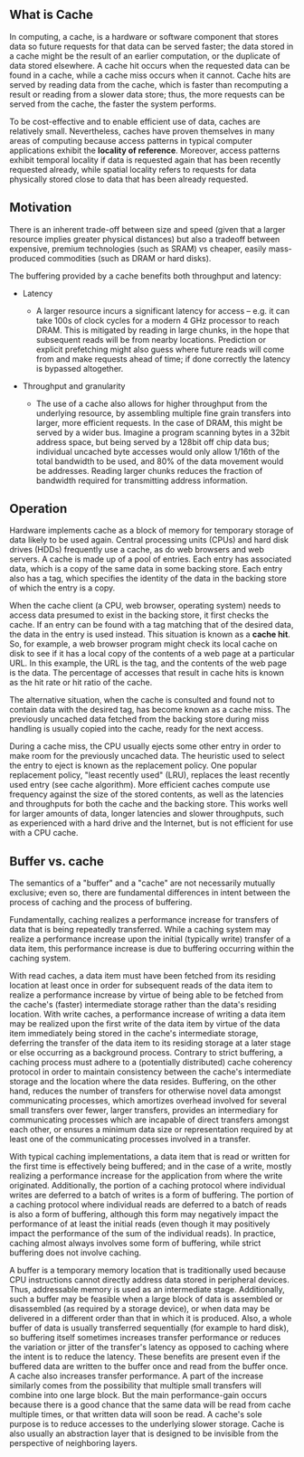 ## What is Cache
In computing, a cache, is a hardware or software component that stores data so future requests for that data can be served faster; the data stored in a cache might be the result of an earlier computation, or the duplicate of data stored elsewhere. A cache hit occurs when the requested data can be found in a cache, while a cache miss occurs when it cannot. Cache hits are served by reading data from the cache, which is faster than recomputing a result or reading from a slower data store; thus, the more requests can be served from the cache, the faster the system performs.

To be cost-effective and to enable efficient use of data, caches are relatively small. Nevertheless, caches have proven themselves in many areas of computing because access patterns in typical computer applications exhibit the __locality of reference__. Moreover, access patterns exhibit temporal locality if data is requested again that has been recently requested already, while spatial locality refers to requests for data physically stored close to data that has been already requested.

## Motivation
There is an inherent trade-off between size and speed (given that a larger resource implies greater physical distances) but also a tradeoff between expensive, premium technologies (such as SRAM) vs cheaper, easily mass-produced commodities (such as DRAM or hard disks).

The buffering provided by a cache benefits both throughput and latency:


* Latency 
  * A larger resource incurs a significant latency for access – e.g. it can take 100s of clock cycles for a modern 4 GHz processor to reach DRAM. This is mitigated by reading in large chunks, in the hope that subsequent reads will be from nearby locations. Prediction or explicit prefetching might also guess where future reads will come from and make requests ahead of time; if done correctly the latency is bypassed altogether.

* Throughput and granularity
  * The use of a cache also allows for higher throughput from the underlying resource, by assembling multiple fine grain transfers into larger, more efficient requests. In the case of DRAM, this might be served by a wider bus. Imagine a program scanning bytes in a 32bit address space, but being served by a 128bit off chip data bus; individual uncached byte accesses would only allow 1/16th of the total bandwidth to be used, and 80% of the data movement would be addresses. Reading larger chunks reduces the fraction of bandwidth required for transmitting address information.
  
## Operation
Hardware implements cache as a block of memory for temporary storage of data likely to be used again. Central processing units (CPUs) and hard disk drives (HDDs) frequently use a cache, as do web browsers and web servers.
A cache is made up of a pool of entries. Each entry has associated data, which is a copy of the same data in some backing store. Each entry also has a tag, which specifies the identity of the data in the backing store of which the entry is a copy.

When the cache client (a CPU, web browser, operating system) needs to access data presumed to exist in the backing store, it first checks the cache. If an entry can be found with a tag matching that of the desired data, the data in the entry is used instead. This situation is known as a __cache hit__. So, for example, a web browser program might check its local cache on disk to see if it has a local copy of the contents of a web page at a particular URL. In this example, the URL is the tag, and the contents of the web page is the data. The percentage of accesses that result in cache hits is known as the hit rate or hit ratio of the cache.

The alternative situation, when the cache is consulted and found not to contain data with the desired tag, has become known as a cache miss. The previously uncached data fetched from the backing store during miss handling is usually copied into the cache, ready for the next access.

During a cache miss, the CPU usually ejects some other entry in order to make room for the previously uncached data. The heuristic used to select the entry to eject is known as the replacement policy. One popular replacement policy, "least recently used" (LRU), replaces the least recently used entry (see cache algorithm). More efficient caches compute use frequency against the size of the stored contents, as well as the latencies and throughputs for both the cache and the backing store. This works well for larger amounts of data, longer latencies and slower throughputs, such as experienced with a hard drive and the Internet, but is not efficient for use with a CPU cache.

## Buffer vs. cache
The semantics of a "buffer" and a "cache" are not necessarily mutually exclusive; even so, there are fundamental differences in intent between the process of caching and the process of buffering.

Fundamentally, caching realizes a performance increase for transfers of data that is being repeatedly transferred. While a caching system may realize a performance increase upon the initial (typically write) transfer of a data item, this performance increase is due to buffering occurring within the caching system.

With read caches, a data item must have been fetched from its residing location at least once in order for subsequent reads of the data item to realize a performance increase by virtue of being able to be fetched from the cache's (faster) intermediate storage rather than the data's residing location. With write caches, a performance increase of writing a data item may be realized upon the first write of the data item by virtue of the data item immediately being stored in the cache's intermediate storage, deferring the transfer of the data item to its residing storage at a later stage or else occurring as a background process. Contrary to strict buffering, a caching process must adhere to a (potentially distributed) cache coherency protocol in order to maintain consistency between the cache's intermediate storage and the location where the data resides. Buffering, on the other hand,
reduces the number of transfers for otherwise novel data amongst communicating processes, which amortizes overhead involved for several small transfers over fewer, larger transfers,
provides an intermediary for communicating processes which are incapable of direct transfers amongst each other, or
ensures a minimum data size or representation required by at least one of the communicating processes involved in a transfer.

With typical caching implementations, a data item that is read or written for the first time is effectively being buffered; and in the case of a write, mostly realizing a performance increase for the application from where the write originated. Additionally, the portion of a caching protocol where individual writes are deferred to a batch of writes is a form of buffering. The portion of a caching protocol where individual reads are deferred to a batch of reads is also a form of buffering, although this form may negatively impact the performance of at least the initial reads (even though it may positively impact the performance of the sum of the individual reads). In practice, caching almost always involves some form of buffering, while strict buffering does not involve caching.

A buffer is a temporary memory location that is traditionally used because CPU instructions cannot directly address data stored in peripheral devices. Thus, addressable memory is used as an intermediate stage. Additionally, such a buffer may be feasible when a large block of data is assembled or disassembled (as required by a storage device), or when data may be delivered in a different order than that in which it is produced. Also, a whole buffer of data is usually transferred sequentially (for example to hard disk), so buffering itself sometimes increases transfer performance or reduces the variation or jitter of the transfer's latency as opposed to caching where the intent is to reduce the latency. These benefits are present even if the buffered data are written to the buffer once and read from the buffer once.
A cache also increases transfer performance. A part of the increase similarly comes from the possibility that multiple small transfers will combine into one large block. But the main performance-gain occurs because there is a good chance that the same data will be read from cache multiple times, or that written data will soon be read. A cache's sole purpose is to reduce accesses to the underlying slower storage. Cache is also usually an abstraction layer that is designed to be invisible from the perspective of neighboring layers.
  
